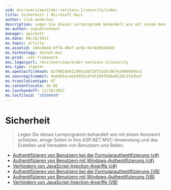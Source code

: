 ```yaml
---
uid: mvc/overview/older-versions-1/security/index
title: Sicherheit | Microsoft Docs
author: rick-anderson
description: Legen Sie dieses Lernprogramm behandelt wie mit einem Kennwort schützen, einige Seiten in Ihre ASP.NET MVC-Anwendung und das Erstellen und Verwalten von Benutzern und Rollen.
ms.author: aspnetcontent
manager: wpickett
ms.date: 09/28/2011
ms.topic: article
ms.assetid: 346c6b44-0ff4-49af-ac94-6e74d952b4eb
ms.technology: dotnet-mvc
ms.prod: .net-framework
msc.legacyurl: /mvc/overview/older-versions-1/security
msc.type: chapter
ms.openlocfilehash: 827802db011995cb8728f51d5c967e50669045e2
ms.sourcegitcommit: 9a9483aceb34591c97451997036a9120c3fe2baf
ms.translationtype: HT
ms.contentlocale: de-DE
ms.lasthandoff: 11/10/2017
ms.locfileid: "26500649"
---
```

<a name="security"></a>Sicherheit
====================
> Legen Sie dieses Lernprogramm behandelt wie mit einem Kennwort schützen, einige Seiten in Ihre ASP.NET MVC-Anwendung und das Erstellen und Verwalten von Benutzern und Rollen.


- [Authentifizieren von Benutzern bei der Formularauthentifizierung (c#)](authenticating-users-with-forms-authentication-cs.md)
- [Authentifizieren von Benutzern mit Windows-Authentifizierung (c#)](authenticating-users-with-windows-authentication-cs.md)
- [Verhindern von JavaScript-Injection-Angriffe (c#)](preventing-javascript-injection-attacks-cs.md)
- [Authentifizieren von Benutzern bei der Formularauthentifizierung (VB)](authenticating-users-with-forms-authentication-vb.md)
- [Authentifizieren von Benutzern mit Windows-Authentifizierung (VB)](authenticating-users-with-windows-authentication-vb.md)
- [Verhindern von JavaScript-Injection-Angriffe (VB)](preventing-javascript-injection-attacks-vb.md)
